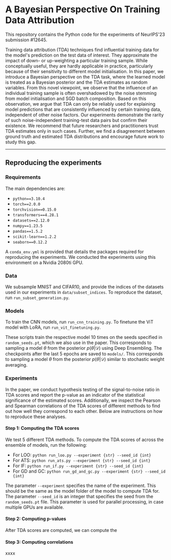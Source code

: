 # A Bayesian Perspective On Training Data Attribution
This repository contains the Python code for the experiments of NeurIPS'23 submission #12645.

Training data attribution (TDA) techniques find influential training data for the model's prediction on the test data of interest. They approximate the impact of down- or up-weighting a particular training sample. While conceptually useful, they are hardly applicable in practice, particularly because of their sensitivity to different model initialisation. In this paper, we introduce a Bayesian perspective on the TDA task, where the learned model is treated as a Bayesian posterior and the TDA estimates as random variables. From this novel viewpoint, we observe that the influence of an individual training sample is often overshadowed by the noise stemming from model initialisation and SGD batch composition. Based on this observation, we argue that TDA can only be reliably used for explaining model predictions that are consistently influenced by certain training data, independent of other noise factors. Our experiments demonstrate the rarity of such noise-independent training-test data pairs but confirm their existence. We recommend that future researchers and practitioners trust TDA estimates only in such cases. Further, we find a disagreement between ground truth and estimated TDA distributions and encourage future work to study this gap. 

------------------------------
## Reproducing the experiments

### Requirements

The main dependencies are:

- `python==3.10.4`
- `torch==2.0.0`
- `torchvision==0.15.0`
- `transformers==4.28.1`
- `datasets==2.12.0`
- `numpy==1.23.5`
- `pandas==1.5.2`
- `scikit-learn==1.2.2`
- `seaborn==0.12.2`

A `conda_env.yml` is provided that details the packages required for reproducing the experiments. 
We conducted the experiments using this environment on a Nvidia 2080ti GPU.

### Data

We subsample MNIST and CIFAR10, and provide the indices of the datasets used in our experiments in `data/subset_indices`. 
To reproduce the dataset, run `run_subset_generation.py`. 

### Models

To train the CNN models, run `run_cnn_training.py`. 
To finetune the ViT model with LoRA, run `run_vit_finetuning.py`.

These scripts train the respective model 10 times on the seeds specified in `random_seeds.pt`, which we also use in the paper. This corresponds to sampling a model $\theta$ from the posterior $p(\theta|\mathcal{D})$ using Deep Ensembling. 
The checkpoints after the last 5 epochs are saved to `models/`. This corresponds to sampling a model $\theta$ from the posterior $p(\theta|\mathcal{D})$ similar to stochastic weight averaging. 

### Experiments
In the paper, we conduct hypothesis testing of the signal-to-noise ratio in TDA scores and report the p-value as an indicator of the statistical significance of the estimated scores. Additionally, we inspect the Pearson and Spearman correlations of the TDA scores of different methods to find out how well they correspond to each other. Below are instructions on how to reproduce these analyses. 

#### Step 1: Computing the TDA scores
We test 5 different TDA methods. To compute the TDA scores of across the ensemble of models, run the following:

- For LOO: `python run_loo.py --experiment {str} --seed_id {int}`
- For ATS: `python run_ats.py --experiment {str} --seed_id {int}`
- For IF: `python run_if.py --experiment {str} --seed_id {int}`
- For GD and GC: `python run_gd_and_gc.py --experiment {str} --seed_id {int}`

The parameter `--experiment` specifies the name of the experiment. This should be the same as the model folder of the model to compute TDA for. 
The parameter `--seed_id` is an integer that specifies the seed from the `random_seeds.pt` file. This parameter is used for parallel processing, in case multiple GPUs are available. 

#### Step 2: Computing p-values
After TDA scores are computed, we can compute the 

#### Step 3: Computing correlations
xxxx
